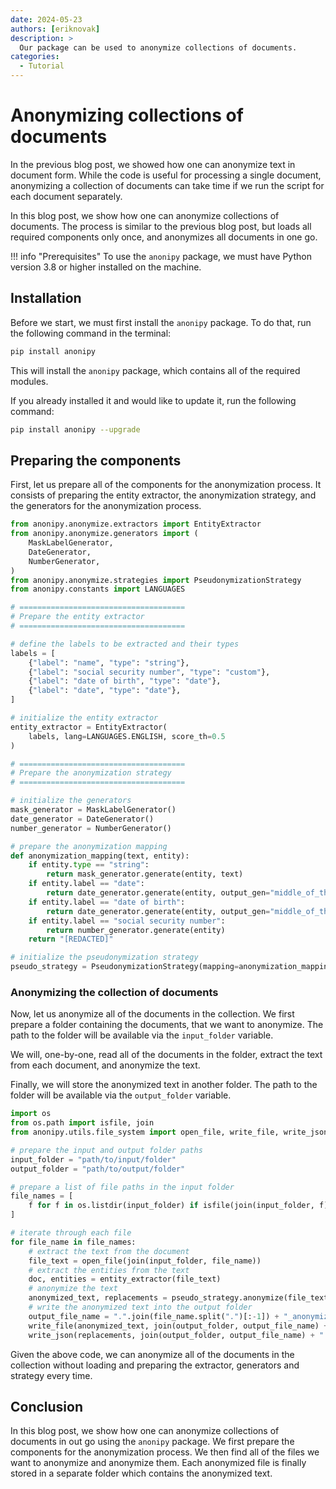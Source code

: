 ```yaml
---
date: 2024-05-23
authors: [eriknovak]
description: >
  Our package can be used to anonymize collections of documents.
categories:
  - Tutorial
---
```


# Anonymizing collections of documents

In the previous blog post, we showed how one can anonymize text in document form.
While the code is useful for processing a single document, anonymizing a collection
of documents can take time if we run the script for each document separately.

In this blog post, we show how one can anonymize collections of documents. The
process is similar to the previous blog post, but loads all required components
only once, and anonymizes all documents in one go.

<!-- more -->

!!! info "Prerequisites"
    To use the `anonipy` package, we must have Python version 3.8 or higher
    installed on the machine.

## Installation

Before we start, we must first install the `anonipy` package. To do that, run the
following command in the terminal:

```bash
pip install anonipy
```

This will install the `anonipy` package, which contains all of the required modules.

If you already installed it and would like to update it, run the following command:

```bash
pip install anonipy --upgrade
```

## Preparing the components

First, let us prepare all of the components for the anonymization process. It
consists of preparing the entity extractor, the anonymization strategy, and the
generators for the anonymization process.

```python
from anonipy.anonymize.extractors import EntityExtractor
from anonipy.anonymize.generators import (
    MaskLabelGenerator,
    DateGenerator,
    NumberGenerator,
)
from anonipy.anonymize.strategies import PseudonymizationStrategy
from anonipy.constants import LANGUAGES

# =====================================
# Prepare the entity extractor
# =====================================

# define the labels to be extracted and their types
labels = [
    {"label": "name", "type": "string"},
    {"label": "social security number", "type": "custom"},
    {"label": "date of birth", "type": "date"},
    {"label": "date", "type": "date"},
]

# initialize the entity extractor
entity_extractor = EntityExtractor(
    labels, lang=LANGUAGES.ENGLISH, score_th=0.5
)

# =====================================
# Prepare the anonymization strategy
# =====================================

# initialize the generators
mask_generator = MaskLabelGenerator()
date_generator = DateGenerator()
number_generator = NumberGenerator()

# prepare the anonymization mapping
def anonymization_mapping(text, entity):
    if entity.type == "string":
        return mask_generator.generate(entity, text)
    if entity.label == "date":
        return date_generator.generate(entity, output_gen="middle_of_the_month")
    if entity.label == "date of birth":
        return date_generator.generate(entity, output_gen="middle_of_the_year")
    if entity.label == "social security number":
        return number_generator.generate(entity)
    return "[REDACTED]"

# initialize the pseudonymization strategy
pseudo_strategy = PseudonymizationStrategy(mapping=anonymization_mapping)
```

### Anonymizing the collection of documents

Now, let us anonymize all of the documents in the collection. We first prepare
a folder containing the documents, that we want to anonymize. The path to the
folder will be available via the `input_folder` variable.

We will, one-by-one, read all of the documents in the folder, extract the text
from each document, and anonymize the text.

Finally, we will store the anonymized text in another folder. The path to the
folder will be available via the `output_folder` variable.

```python
import os
from os.path import isfile, join
from anonipy.utils.file_system import open_file, write_file, write_json

# prepare the input and output folder paths
input_folder = "path/to/input/folder"
output_folder = "path/to/output/folder"

# prepare a list of file paths in the input folder
file_names = [
    f for f in os.listdir(input_folder) if isfile(join(input_folder, f))
]

# iterate through each file
for file_name in file_names:
    # extract the text from the document
    file_text = open_file(join(input_folder, file_name))
    # extract the entities from the text
    doc, entities = entity_extractor(file_text)
    # anonymize the text
    anonymized_text, replacements = pseudo_strategy.anonymize(file_text, entities)
    # write the anonymized text into the output folder
    output_file_name = ".".join(file_name.split(".")[:-1]) + "_anonymized"
    write_file(anonymized_text, join(output_folder, output_file_name) + ".txt")
    write_json(replacements, join(output_folder, output_file_name) + ".json")

```

Given the above code, we can anonymize all of the documents in the collection without
loading and preparing the extractor, generators and strategy every time.


## Conclusion

In this blog post, we show how one can anonymize collections of documents in out
go using the `anonipy` package. We first prepare the components for the anonymization
process. We then find all of the files we want to anonymize and anonymize them.
Each anonymized file is finally stored in a separate folder which contains the
anonymized text.

